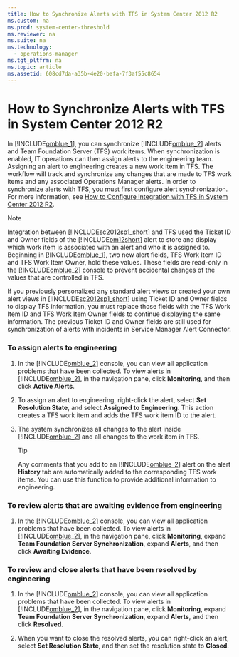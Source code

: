 ```yaml
---
title: How to Synchronize Alerts with TFS in System Center 2012 R2
ms.custom: na
ms.prod: system-center-threshold
ms.reviewer: na
ms.suite: na
ms.technology: 
  - operations-manager
ms.tgt_pltfrm: na
ms.topic: article
ms.assetid: 608cd7da-a35b-4e20-befa-7f3af55c8654
---
```

# How to Synchronize Alerts with TFS in System Center 2012 R2
In [!INCLUDE[omblue_1](../../om/manage/includes/omblue_1_md.md)], you can synchronize [!INCLUDE[omblue_2](../../om/manage/includes/omblue_2_md.md)] alerts and Team Foundation Server \(TFS\) work items. When synchronization is enabled, IT operations can then assign alerts to the engineering team. Assigning an alert to engineering creates a new work item in TFS. The workflow will track and synchronize any changes that are made to TFS work items and any associated Operations Manager alerts. In order to synchronize alerts with TFS, you must first configure alert synchronization. For more information, see [How to Configure Integration with TFS in System Center 2012 R2](../../om/manage/How-to-Configure-Integration-with-TFS-in-System-Center-2012-R2.md).  
  
> [!NOTE]  
> Integration between [!INCLUDE[sc2012sp1_short](../../om/manage/includes/sc2012sp1_short_md.md)] and TFS used the Ticket ID and Owner fields of the [!INCLUDE[om12short](../../om/manage/includes/om12short_md.md)] alert to store and display which work item is associated with an alert and who it is assigned to. Beginning in [!INCLUDE[omblue_1](../../om/manage/includes/omblue_1_md.md)], two new alert fields, TFS Work Item ID and TFS Work Item Owner, hold these values. These fields are read\-only in the [!INCLUDE[omblue_2](../../om/manage/includes/omblue_2_md.md)] console to prevent accidental changes of the values that are controlled in TFS.  
>   
> If you previously personalized any standard alert views or created your own alert views in [!INCLUDE[sc2012sp1_short](../../om/manage/includes/sc2012sp1_short_md.md)] using Ticket ID and Owner fields to display TFS information, you must replace those fields with the TFS Work Item ID and TFS Work Item Owner fields to continue displaying the same information. The previous Ticket ID and Owner fields are still used for synchronization of alerts with incidents in Service Manager Alert Connector.  
  
### To assign alerts to engineering  
  
1.  In the [!INCLUDE[omblue_2](../../om/manage/includes/omblue_2_md.md)] console, you can view all application problems that have been collected. To view alerts in [!INCLUDE[omblue_2](../../om/manage/includes/omblue_2_md.md)], in the navigation pane, click **Monitoring**, and then click **Active Alerts**.  
  
2.  To assign an alert to engineering, right\-click the alert, select **Set Resolution State**, and select **Assigned to Engineering**. This action creates a TFS work item and adds the TFS work item ID to the alert.  
  
3.  The system synchronizes all changes to the alert inside [!INCLUDE[omblue_2](../../om/manage/includes/omblue_2_md.md)] and all changes to the work item in TFS.  
  
    > [!TIP]  
    > Any comments that you add to an [!INCLUDE[omblue_2](../../om/manage/includes/omblue_2_md.md)] alert on the alert **History** tab are automatically added to the corresponding TFS work items. You can use this function to provide additional information to engineering.  
  
### To review alerts that are awaiting evidence from engineering  
  
1.  In the [!INCLUDE[omblue_2](../../om/manage/includes/omblue_2_md.md)] console, you can view all application problems that have been collected. To view alerts in [!INCLUDE[omblue_2](../../om/manage/includes/omblue_2_md.md)], in the navigation pane, click **Monitoring**, expand **Team Foundation Server Synchronization**, expand **Alerts**, and then click **Awaiting Evidence**.  
  
### To review and close alerts that have been resolved by engineering  
  
1.  In the [!INCLUDE[omblue_2](../../om/manage/includes/omblue_2_md.md)] console, you can view all application problems that have been collected. To view alerts in [!INCLUDE[omblue_2](../../om/manage/includes/omblue_2_md.md)], in the navigation pane, click **Monitoring**, expand **Team Foundation Server Synchronization**, expand **Alerts**, and then click **Resolved**.  
  
2.  When you want to close the resolved alerts, you can right\-click an alert, select **Set Resolution State**, and then set the resolution state to **Closed**.  
  
